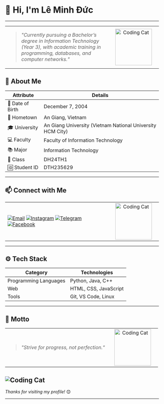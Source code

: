 # 👋 Hi, I'm Lê Minh Đức
---



<table>
  <tr>
    <td>
      
> *"Currently pursuing a Bachelor’s degree in Information Technology (Year 3), with academic training in programming, databases, and computer networks."*
</td>
<td width="150" align="center"> 
<img src="https://media4.giphy.com/media/v1.Y2lkPTc5MGI3NjExdHVrYzQ2YmY1a3Y3MjU4cW1rN2wzeXZuYXE5bmoxOHZodHU0Zmx1aiZlcD12MV9pbnRlcm5hbF9naWZfYnlfaWQmY3Q9Zw/bGgsc5mWoryfgKBx1u/giphy.gif" alt="Coding Cat" width="120" />
</td>
</tr> 
</table>

## 💼 About Me 

| Attribute       | Details                                                      |
|-----------------|--------------------------------------------------------------|
| 🎂 Date of Birth | December 7, 2004                                            |
| 🏡 Hometown     | An Giang, Vietnam                                           |
| 🎓 University   | An Giang University (Vietnam National University HCM City) |
| 💻 Faculty      | Faculty of Information Technology                           |
| 📚 Major        | Information Technology                                      |
| 🏫 Class        | DH24TH1                                                    |
| 🆔 Student ID   | DTH235629                                                  |

---

## 📫 Connect with Me

<table>
  <tr>
    <td>

[![Email](https://img.shields.io/badge/Email-D14836?style=for-the-badge&logo=gmail&logoColor=white)](mailto:duc_dth235629@student.agu.edu.vn) 
[![Instagram](https://img.shields.io/badge/Instagram-E4405F?style=for-the-badge&logo=instagram&logoColor=white)](https://instagram.com/leminhduc.04/) 
[![Telegram](https://img.shields.io/badge/Telegram-0088cc?style=for-the-badge&logo=telegram&logoColor=white)](https://t.me/KenGKanowaki) 
[![Facebook](https://img.shields.io/badge/Facebook-1877F2?style=for-the-badge&logo=facebook&logoColor=white)](https://www.facebook.com/duc.super.04/)  

</td>
<td width="150" align="center"> 
<img src="https://media2.giphy.com/media/v1.Y2lkPTc5MGI3NjExNTR4NGNjbGpwM2FkcjBxdDMxNjNqb3MxaGg1Y2ttNnF5aTgwbmFhdiZlcD12MV9pbnRlcm5hbF9naWZfYnlfaWQmY3Q9Zw/QdYVeDStxnrvfpmvef/giphy.gif" alt="Coding Cat" width="120" />
</td>
</tr> 
</table>

---

## ⚙️ Tech Stack

| Category             | Technologies                    |
|----------------------|---------------------------------|
| Programming Languages | Python, Java, C++                |
| Web                  | HTML, CSS, JavaScript           |
| Tools                | Git, VS Code, Linux             |

---

## 🚀 Motto
<table>
  <tr>
    <td>

> *"Strive for progress, not perfection."*
</td>
<td width="150" align="center"> 
<img src="https://media.giphy.com/media/JIX9t2j0ZTN9S/giphy.gif" alt="Coding Cat" width="120" />
</td>
</tr> 
</table>
  
![Coding Cat](https://media3.giphy.com/media/v1.Y2lkPTc5MGI3NjExanlwMjR2OHUwcXN6aTY2djE4bWJibzlmdjNlZGg5NDdxZzM2Z2UxcSZlcD12MV9pbnRlcm5hbF9naWZfYnlfaWQmY3Q9Zw/L1R1tvI9svkIWwpVYr/giphy.gif)
---

*Thanks for visiting my profile!* 😊

---
